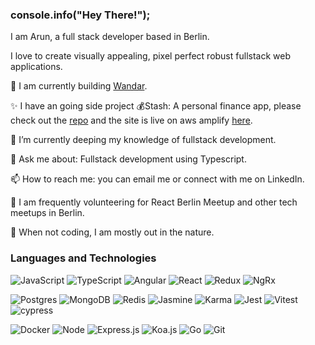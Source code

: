 ### console.info("Hey There!");

I am Arun, a full stack developer based in Berlin. 

I love to create visually appealing, pixel perfect robust fullstack web applications.

🔭 I am currently building [Wandar](https://www.gowandar.com/). 

✨ I have an going side project 💰Stash: A personal finance app, please check out the [repo](https://github.com/arunpariyar/stash_app/) and the site is live on aws amplify [here](https://main.d2n81n8tjx6dgr.amplifyapp.com/).

🌱 I’m currently deeping my knowledge of fullstack development.

💬 Ask me about: Fullstack development using Typescript.

📫 How to reach me: you can email me or connect with me on LinkedIn. 

💜 I am frequently volunteering for React Berlin Meetup and other tech meetups in Berlin.

🌳 When not coding, I am mostly out in the nature.

### Languages and Technologies

![JavaScript](https://img.shields.io/badge/javascript-%23323330.svg?style=for-the-badge&logo=javascript&logoColor=%23F7DF1E) ![TypeScript](https://img.shields.io/badge/typescript-%23007ACC.svg?style=for-the-badge&logo=typescript&logoColor=white) 
![Angular](https://img.shields.io/badge/Angular-DD0031?style=for-the-badge&logo=angular&logoColor=white)  ![React](https://img.shields.io/badge/react-%2320232a.svg?style=for-the-badge&logo=react&logoColor=%2361DAFB) ![Redux](https://img.shields.io/badge/Redux-593D88?style=for-the-badge&logo=redux&logoColor=white) ![NgRx](https://img.shields.io/badge/NgRx-DD0031?style=for-the-badge&logo=ngrx&logoColor=white)

![Postgres](https://img.shields.io/badge/postgres-%23316192.svg?style=for-the-badge&logo=postgresql&logoColor=white) ![MongoDB](https://img.shields.io/badge/MongoDB-%234ea94b.svg?style=for-the-badge&logo=mongodb&logoColor=white) ![Redis](https://img.shields.io/badge/redis-%23DD0031.svg?&style=for-the-badge&logo=redis&logoColor=white) ![Jasmine](https://img.shields.io/badge/Jasmine-DD0031?style=for-the-badge&logo=jasmine&logoColor=white) ![Karma](https://img.shields.io/badge/Karma-DD0031?style=for-the-badge&logo=karma&logoColor=white)  ![Jest](https://img.shields.io/badge/-jest-%23C21325?style=for-the-badge&logo=jest&logoColor=white) ![Vitest](https://img.shields.io/badge/Vitest-39477F?style=for-the-badge&logo=vitest&logoColor=white) ![cypress](https://img.shields.io/badge/-cypress-%23E5E5E5?style=for-the-badge&logo=cypress&logoColor=058a5e)

![Docker](https://img.shields.io/badge/Docker-00979D?style=for-the-badge&logo=Docker&logoColor=white) ![Node](https://img.shields.io/badge/Node.js-43853D?style=for-the-badge&logo=node.js&logoColor=white) ![Express.js](https://img.shields.io/badge/express.js-%23404d59.svg?style=for-the-badge&logo=express&logoColor=%2361DAFB) ![Koa.js](https://img.shields.io/badge/koa-eaeaea?style=for-the-badge&logo=koa&logoColor=black) ![Go](https://img.shields.io/badge/go-%2300ADD8.svg?style=for-the-badge&logo=go&logoColor=white) ![Git](https://img.shields.io/badge/git-%23F05033.svg?style=for-the-badge&logo=git&logoColor=white)
<!--
**arunpariyar/arunpariyar** is a ✨ _special_ ✨ repository because its `README.md` (this file) appears on your GitHub profile.

Here are some ideas to get you started:

- 🔭 I’m currently working on ...
- 🌱 I’m currently learning ...
- 👯 I’m looking to collaborate on ...
- 🤔 I’m looking for help with ...
- 💬 Ask me about ...
- 📫 How to reach me: ...
- 😄 Pronouns: ...
- ⚡ Fun fact: ...
-->
